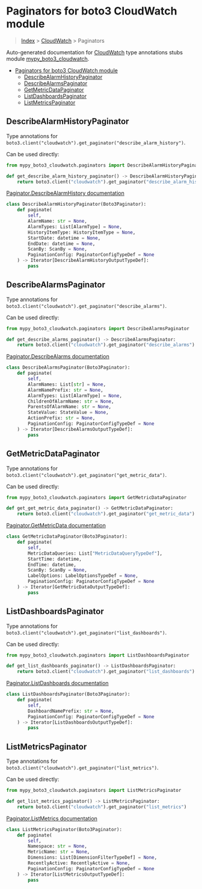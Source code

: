 # Paginators for boto3 CloudWatch module

> [Index](../index.md) > [CloudWatch](./index.md) > Paginators

Auto-generated documentation for [CloudWatch](https://boto3.amazonaws.com/v1/documentation/api/latest/reference/services/cloudwatch.html#CloudWatch)
type annotations stubs module [mypy_boto3_cloudwatch](https://pypi.org/project/mypy-boto3-cloudwatch/).

- [Paginators for boto3 CloudWatch module](#paginators-for-boto3-cloudwatch-module)
  - [DescribeAlarmHistoryPaginator](#describealarmhistorypaginator)
  - [DescribeAlarmsPaginator](#describealarmspaginator)
  - [GetMetricDataPaginator](#getmetricdatapaginator)
  - [ListDashboardsPaginator](#listdashboardspaginator)
  - [ListMetricsPaginator](#listmetricspaginator)

## DescribeAlarmHistoryPaginator

Type annotations for `boto3.client("cloudwatch").get_paginator("describe_alarm_history")`.

Can be used directly:

```python
from mypy_boto3_cloudwatch.paginators import DescribeAlarmHistoryPaginator

def get_describe_alarm_history_paginator() -> DescribeAlarmHistoryPaginator:
    return boto3.client("cloudwatch").get_paginator("describe_alarm_history")
```

[Paginator.DescribeAlarmHistory documentation](https://boto3.amazonaws.com/v1/documentation/api/latest/reference/services/cloudwatch.html#CloudWatch.Paginator.DescribeAlarmHistory)

```python
class DescribeAlarmHistoryPaginator(Boto3Paginator):
    def paginate(
        self,
        AlarmName: str = None,
        AlarmTypes: List[AlarmType] = None,
        HistoryItemType: HistoryItemType = None,
        StartDate: datetime = None,
        EndDate: datetime = None,
        ScanBy: ScanBy = None,
        PaginationConfig: PaginatorConfigTypeDef = None
    ) -> Iterator[DescribeAlarmHistoryOutputTypeDef]:
        pass
```
## DescribeAlarmsPaginator

Type annotations for `boto3.client("cloudwatch").get_paginator("describe_alarms")`.

Can be used directly:

```python
from mypy_boto3_cloudwatch.paginators import DescribeAlarmsPaginator

def get_describe_alarms_paginator() -> DescribeAlarmsPaginator:
    return boto3.client("cloudwatch").get_paginator("describe_alarms")
```

[Paginator.DescribeAlarms documentation](https://boto3.amazonaws.com/v1/documentation/api/latest/reference/services/cloudwatch.html#CloudWatch.Paginator.DescribeAlarms)

```python
class DescribeAlarmsPaginator(Boto3Paginator):
    def paginate(
        self,
        AlarmNames: List[str] = None,
        AlarmNamePrefix: str = None,
        AlarmTypes: List[AlarmType] = None,
        ChildrenOfAlarmName: str = None,
        ParentsOfAlarmName: str = None,
        StateValue: StateValue = None,
        ActionPrefix: str = None,
        PaginationConfig: PaginatorConfigTypeDef = None
    ) -> Iterator[DescribeAlarmsOutputTypeDef]:
        pass
```
## GetMetricDataPaginator

Type annotations for `boto3.client("cloudwatch").get_paginator("get_metric_data")`.

Can be used directly:

```python
from mypy_boto3_cloudwatch.paginators import GetMetricDataPaginator

def get_get_metric_data_paginator() -> GetMetricDataPaginator:
    return boto3.client("cloudwatch").get_paginator("get_metric_data")
```

[Paginator.GetMetricData documentation](https://boto3.amazonaws.com/v1/documentation/api/latest/reference/services/cloudwatch.html#CloudWatch.Paginator.GetMetricData)

```python
class GetMetricDataPaginator(Boto3Paginator):
    def paginate(
        self,
        MetricDataQueries: List["MetricDataQueryTypeDef"],
        StartTime: datetime,
        EndTime: datetime,
        ScanBy: ScanBy = None,
        LabelOptions: LabelOptionsTypeDef = None,
        PaginationConfig: PaginatorConfigTypeDef = None
    ) -> Iterator[GetMetricDataOutputTypeDef]:
        pass
```
## ListDashboardsPaginator

Type annotations for `boto3.client("cloudwatch").get_paginator("list_dashboards")`.

Can be used directly:

```python
from mypy_boto3_cloudwatch.paginators import ListDashboardsPaginator

def get_list_dashboards_paginator() -> ListDashboardsPaginator:
    return boto3.client("cloudwatch").get_paginator("list_dashboards")
```

[Paginator.ListDashboards documentation](https://boto3.amazonaws.com/v1/documentation/api/latest/reference/services/cloudwatch.html#CloudWatch.Paginator.ListDashboards)

```python
class ListDashboardsPaginator(Boto3Paginator):
    def paginate(
        self,
        DashboardNamePrefix: str = None,
        PaginationConfig: PaginatorConfigTypeDef = None
    ) -> Iterator[ListDashboardsOutputTypeDef]:
        pass
```
## ListMetricsPaginator

Type annotations for `boto3.client("cloudwatch").get_paginator("list_metrics")`.

Can be used directly:

```python
from mypy_boto3_cloudwatch.paginators import ListMetricsPaginator

def get_list_metrics_paginator() -> ListMetricsPaginator:
    return boto3.client("cloudwatch").get_paginator("list_metrics")
```

[Paginator.ListMetrics documentation](https://boto3.amazonaws.com/v1/documentation/api/latest/reference/services/cloudwatch.html#CloudWatch.Paginator.ListMetrics)

```python
class ListMetricsPaginator(Boto3Paginator):
    def paginate(
        self,
        Namespace: str = None,
        MetricName: str = None,
        Dimensions: List[DimensionFilterTypeDef] = None,
        RecentlyActive: RecentlyActive = None,
        PaginationConfig: PaginatorConfigTypeDef = None
    ) -> Iterator[ListMetricsOutputTypeDef]:
        pass
```